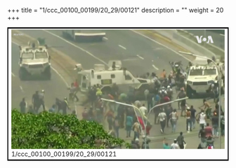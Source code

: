 +++
title = "1/ccc_00100_00199/20_29/00121"
description = ""
weight = 20
+++

<table style="border:2px solid black;max-width:800px;max-height:800px;" 
><tr><td>
<img class="center-fit-jpg"
src="/jpg_/aaa_20190430_NxaOmWaI8sI_00120.jpg">
1/ccc_00100_00199/20_29/00121
</img></td></tr></table>
